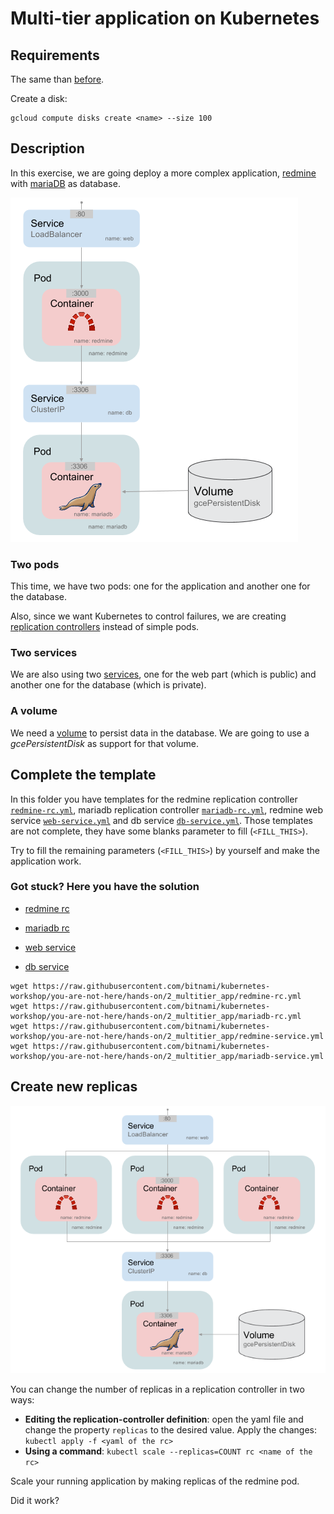 # Multi-tier application on Kubernetes

## Requirements

The same than [before](../1_first_deploy/README.md#requirements).

Create a disk:

```
gcloud compute disks create <name> --size 100
```

## Description

In this exercise, we are going deploy a more complex application, [redmine](http://www.redmine.org/) with [mariaDB](https://mariadb.org/) as database.

![redmine](./resources/redmine.png)

### Two pods

This time, we have two pods: one for the application and another one for the database.

Also, since we want Kubernetes to control failures, we are creating [replication controllers](http://kubernetes.io/v1.1/docs/user-guide/replication-controller.html) instead of simple pods.

### Two services

We are also using two [services](http://kubernetes.io/v1.1/docs/user-guide/services.html), one for the web part (which is public) and another one for the database (which is private).

### A volume

We need a [volume](http://kubernetes.io/v1.0/docs/user-guide/volumes.html) to persist data in the database. We are going to use a _gcePersistentDisk_ as support for that volume.

## Complete the template

In this folder you have templates for the redmine replication controller [`redmine-rc.yml`](./redmine-rc.yml), mariadb replication controller [`mariadb-rc.yml`](./mariadb-rc.yml), redmine web service [`web-service.yml`](./web-service.yml) and db service [`db-service.yml`](./db-service.yml). Those templates are not complete, they have some blanks parameter to fill (`<FILL_THIS>`).

Try to fill the remaining parameters (`<FILL_THIS>`) by yourself and make the application work.

### Got stuck? Here you have the solution

- [redmine rc](https://github.com/bitnami/kubernetes-workshop/blob/you-are-not-here/hands-on/2_multitier_app/redmine-rc.yml)

- [mariadb rc](https://github.com/bitnami/kubernetes-workshop/blob/you-are-not-here/hands-on/2_multitier_app/mariadb-rc.yml)

- [web service](https://github.com/bitnami/kubernetes-workshop/blob/you-are-not-here/hands-on/2_multitier_app/redmine-service.yml)

- [db service](https://github.com/bitnami/kubernetes-workshop/blob/you-are-not-here/hands-on/2_multitier_app/mariadb-service.yml)

```
wget https://raw.githubusercontent.com/bitnami/kubernetes-workshop/you-are-not-here/hands-on/2_multitier_app/redmine-rc.yml
wget https://raw.githubusercontent.com/bitnami/kubernetes-workshop/you-are-not-here/hands-on/2_multitier_app/mariadb-rc.yml
wget https://raw.githubusercontent.com/bitnami/kubernetes-workshop/you-are-not-here/hands-on/2_multitier_app/redmine-service.yml
wget https://raw.githubusercontent.com/bitnami/kubernetes-workshop/you-are-not-here/hands-on/2_multitier_app/mariadb-service.yml
```

## Create new replicas

![redmine](./resources/redmine-replicas.png)

You can change the number of replicas in a replication controller in two ways:

- __Editing the replication-controller definition__: open the yaml file and change the property `replicas` to the desired value. Apply the changes: `kubectl apply -f <yaml of the rc>`
- __Using a command__: `kubectl scale --replicas=COUNT rc <name of the rc>`


Scale your running application by making replicas of the redmine pod.


Did it work?
